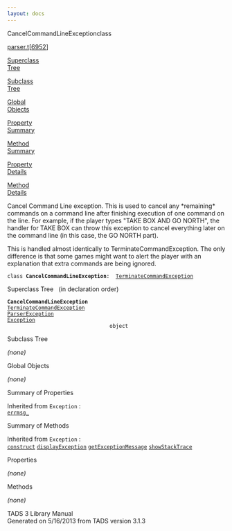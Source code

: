 ```yaml
---
layout: docs
---
```

<span class="title">CancelCommandLineException</span><span class="type">class</span>

[parser.t](../file/parser.t.html)\[[6952](../source/parser.t.html#6952)\]

[Superclass  
Tree](#_SuperClassTree_)

[Subclass  
Tree](#_SubClassTree_)

[Global  
Objects](#_ObjectSummary_)

[Property  
Summary](#_PropSummary_)

[Method  
Summary](#_MethodSummary_)

[Property  
Details](#_Properties_)

[Method  
Details](#_Methods_)



Cancel Command Line exception. This is used to cancel any \*remaining\*
commands on a command line after finishing execution of one command on
the line. For example, if the player types "TAKE BOX AND GO NORTH", the
handler for TAKE BOX can throw this exception to cancel everything later
on the command line (in this case, the GO NORTH part).

This is handled almost identically to TerminateCommandException. The
only difference is that some games might want to alert the player with
an explanation that extra commands are being ignored.

`class `**`CancelCommandLineException`**` :   `[`TerminateCommandException`](../object/TerminateCommandException.html)



<span id="_SuperClassTree_"></span>



<span class="hdln">Superclass Tree</span>   (in declaration order)



**`CancelCommandLineException`**  
[`TerminateCommandException`](../object/TerminateCommandException.html)  
[`ParserException`](../object/ParserException.html)  
[`Exception`](../object/Exception.html)  
`                                 object`  
<span id="_SubClassTree_"></span>



<span class="hdln">Subclass Tree</span>  



*(none)* <span id="_ObjectSummary_"></span>



<span class="hdln">Global Objects</span>  



*(none)* <span id="_PropSummary_"></span>



<span class="hdln">Summary of Properties</span>  


Inherited from `Exception` :  
[`errmsg_`](../object/Exception.html#errmsg_)

<span id="_MethodSummary_"></span>



<span class="hdln">Summary of Methods</span>  


Inherited from `Exception` :  
[`construct`](../object/Exception.html#construct) [`displayException`](../object/Exception.html#displayException) [`getExceptionMessage`](../object/Exception.html#getExceptionMessage) [`showStackTrace`](../object/Exception.html#showStackTrace)

<span id="_Properties_"></span>



<span class="hdln">Properties</span>  



*(none)* <span id="_Methods_"></span>



<span class="hdln">Methods</span>  



*(none)*



TADS 3 Library Manual  
Generated on 5/16/2013 from TADS version 3.1.3


